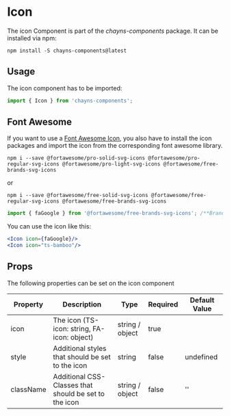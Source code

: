# Icon #

The icon Component is part of the *chayns-components* package. It can be installed via npm:

    npm install -S chayns-components@latest


## Usage ##

The icon component has to be imported:

```jsx harmony
import { Icon } from 'chayns-components';
```


## Font Awesome ##

If you want to use a [Font Awesome Icon](https://fontawesome.com/icons), you also have to install the icon packages and import the icon from the corresponding font awesome library.

    npm i --save @fortawesome/pro-solid-svg-icons @fortawesome/pro-regular-svg-icons @fortawesome/pro-light-svg-icons @fortawesome/free-brands-svg-icons
    
or
    
    npm i --save @fortawesome/free-solid-svg-icons @fortawesome/free-regular-svg-icons @fortawesome/free-brands-svg-icons


```jsx harmony
import { faGoogle } from '@fortawesome/free-brands-svg-icons'; /**Brands Style*/
```

You can use the icon like this:
```jsx harmony
<Icon icon={faGoogle}/>
<Icon icon="ts-bamboo"/>
```


## Props ##

The following properties can be set on the icon component

| Property     | Description                                                                       | Type            | Required | Default Value |
|--------------|-----------------------------------------------------------------------------------|-----------------|----------|---------------|
| icon         | The icon (TS-icon: string, FA-icon: object)                                       | string / object | true     |               |
| style        | Additional styles that should be set to the icon                                  | string          | false    | undefined     |
| className    | Additional CSS-Classes that should be set to the icon                             | string / object | false    | ''            |
